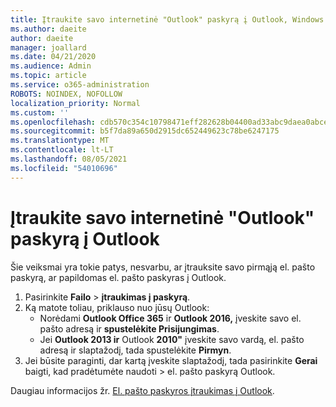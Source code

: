 ```yaml
---
title: Įtraukite savo internetinė "Outlook" paskyrą į Outlook, Windows
ms.author: daeite
author: daeite
manager: joallard
ms.date: 04/21/2020
ms.audience: Admin
ms.topic: article
ms.service: o365-administration
ROBOTS: NOINDEX, NOFOLLOW
localization_priority: Normal
ms.custom: ''
ms.openlocfilehash: cdb570c354c10798471eff282628b04400ad33abc9daea0abce6cb4bcc55e41d
ms.sourcegitcommit: b5f7da89a650d2915dc652449623c78be6247175
ms.translationtype: MT
ms.contentlocale: lt-LT
ms.lasthandoff: 08/05/2021
ms.locfileid: "54010696"
---
```

# <a name="add-your-outlook-on-the-web-account-to-outlook"></a>Įtraukite savo internetinė "Outlook" paskyrą į Outlook

Šie veiksmai yra tokie patys, nesvarbu, ar įtrauksite savo pirmąją el. pašto paskyrą, ar papildomas el. pašto paskyras į Outlook.

1. Pasirinkite **Failo**  >  **įtraukimas į paskyrą**.
1. Ką matote toliau, priklauso nuo jūsų Outlook:
    - Norėdami **Outlook Office 365** ir **Outlook 2016,** įveskite savo el. pašto adresą ir **spustelėkite Prisijungimas**.
    - Jei **Outlook 2013 ir** Outlook **2010"** įveskite savo vardą, el. pašto adresą ir slaptažodį, tada spustelėkite **Pirmyn**.
1. Jei būsite paraginti, dar kartą įveskite slaptažodį, tada pasirinkite **Gerai** baigti, kad pradėtumėte naudoti  >   el. pašto paskyrą Outlook.

Daugiau informacijos žr. [El. pašto paskyros įtraukimas į Outlook](https://support.office.com/article/6e27792a-9267-4aa4-8bb6-c84ef146101b).